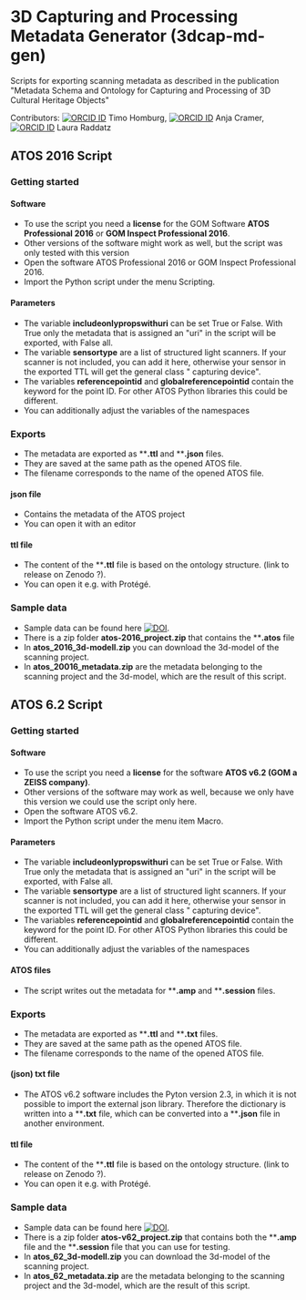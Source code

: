 # 3D Capturing and Processing Metadata Generator (3dcap-md-gen)
Scripts for exporting scanning metadata as described in the publication "Metadata Schema and Ontology for Capturing and Processing of 3D Cultural Heritage Objects"

Contributors: [![ORCID ID](https://info.orcid.org/wp-content/uploads/2019/11/orcid_16x16.png)](https://orcid.org/0000-0002-9499-5840) Timo Homburg, [![ORCID ID](https://info.orcid.org/wp-content/uploads/2019/11/orcid_16x16.png)](https://orcid.org/0000-0002-5232-1944) Anja Cramer, [![ORCID ID](https://info.orcid.org/wp-content/uploads/2019/11/orcid_16x16.png)](https://orcid.org/0000-0001-7640-1247) Laura Raddatz
## ATOS 2016 Script

### Getting started

#### Software
* To use the script you need a **license** for the GOM Software **ATOS Professional 2016** or **GOM Inspect Professional 2016**.
* Other versions of the software might work as well, but the script was only tested with this version 
* Open the software ATOS Professional 2016 or GOM Inspect Professional 2016.
* Import the Python script under the menu Scripting.

#### Parameters
* The variable **includeonlypropswithuri** can be set True or False. With True only the metadata that is assigned an "uri" in the script will be exported, with False all.
* The variable **sensortype** are a list of structured light scanners. If your scanner is not included, you can add it here, otherwise your sensor in the exported TTL will get the general class " capturing device".
* The variables **referencepointid** and **globalreferencepointid** contain the keyword for the point ID. For other ATOS Python libraries this could be different.
* You can additionally adjust the variables of the namespaces

### Exports
* The metadata are exported as ****.ttl** and ****.json** files.
* They are saved at the same path as the opened ATOS file.
* The filename corresponds to the name of the opened ATOS file.

#### json file
* Contains the metadata of the ATOS project
* You can open it with an editor 

#### ttl file
* The content of the ****.ttl** file is based on the ontology structure. (link to release on Zenodo ?).
* You can open it e.g. with Protégé.

### Sample data
* Sample data can be found here [![DOI](https://zenodo.org/badge/DOI/10.5281/zenodo.4428498.svg)](https://doi.org/10.5281/zenodo.4428498).
* There is a zip folder **atos-2016_project.zip** that contains the ****.atos** file 
* In **atos_2016_3d-modell.zip** you can download the 3d-model of the scanning project.
* In **atos_20016_metadata.zip** are the metadata belonging to the scanning project and the 3d-model, which are the result of this script.



## ATOS 6.2 Script

### Getting started

#### Software
* To use the script you need a **license** for the software **ATOS v6.2 (GOM a ZEISS company)**.
* Other versions of the software may work as well, because we only have this version we could use the script only here.
* Open the software ATOS v6.2.
* Import the Python script under the menu item Macro.

#### Parameters
* The variable **includeonlypropswithuri** can be set True or False. With True only the metadata that is assigned an "uri" in the script will be exported, with False all.
* The variable **sensortype** are a list of structured light scanners. If your scanner is not included, you can add it here, otherwise your sensor in the exported TTL will get the general class " capturing device".
* The variables **referencepointid** and **globalreferencepointid** contain the keyword for the point ID. For other ATOS Python libraries this could be different.
* You can additionally adjust the variables of the namespaces

#### ATOS files
* The script writes out the metadata for ****.amp** and ****.session** files.

### Exports
* The metadata are exported as ****.ttl** and ****.txt** files.
* They are saved at the same path as the opened ATOS file.
* The filename corresponds to the name of the opened ATOS file.

#### (json) txt file
* The ATOS v6.2 software includes the Pyton version 2.3, in which it is not possible to import the external json library. Therefore the dictionary is written into a ****.txt** file, which can be converted into a ****.json** file in another environment.

#### ttl file
* The content of the ****.ttl** file is based on the ontology structure. (link to release on Zenodo ?).
* You can open it e.g. with Protégé.

### Sample data
* Sample data can be found here [![DOI](https://zenodo.org/badge/DOI/10.5281/zenodo.4428498.svg)](https://doi.org/10.5281/zenodo.4428498).
* There is a zip folder **atos-v62_project.zip** that contains both the ****.amp** file and the ****.session** file that you can use for testing.
* In **atos_62_3d-modell.zip** you can download the 3d-model of the scanning project.
* In **atos_62_metadata.zip** are the metadata belonging to the scanning project and the 3d-model, which are the result of this script.



